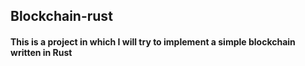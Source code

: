 ## Blockchain-rust

#### This is a project in which I will try to implement a simple blockchain written in Rust